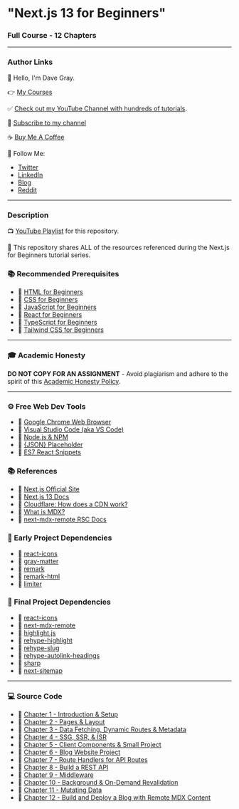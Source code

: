 # "Next.js 13 for Beginners"

### Full Course - 12 Chapters

---

### Author Links

👋 Hello, I'm Dave Gray.

👉 [My Courses](https://courses.davegray.codes/)

✅ [Check out my YouTube Channel with hundreds of tutorials](https://www.youtube.com/DaveGrayTeachesCode).

🚩 [Subscribe to my channel](https://bit.ly/3nGHmNn)

☕ [Buy Me A Coffee](https://buymeacoffee.com/DaveGray)

🚀 Follow Me:

- [Twitter](https://twitter.com/yesdavidgray)
- [LinkedIn](https://www.linkedin.com/in/davidagray/)
- [Blog](https://yesdavidgray.com)
- [Reddit](https://www.reddit.com/user/DaveOnEleven)

---

### Description

📺 [YouTube Playlist](https://www.youtube.com/playlist?list=PL0Zuz27SZ-6Pk-QJIdGd1tGZEzy9RTgtj) for this repository.

🚀 This repository shares ALL of the resources referenced during the Next.js for Beginners tutorial series.

### 📚 Recommended Prerequisites

- 🔗 [HTML for Beginners](https://youtu.be/mJgBOIoGihA)
- 🔗 [CSS for Beginners](https://youtu.be/n4R2E7O-Ngo)
- 🔗 [JavaScript for Beginners](https://youtu.be/EfAl9bwzVZk)
- 🔗 [React for Beginners](https://youtu.be/RVFAyFWO4go)
- 🔗 [TypeScript for Beginners](https://youtu.be/gieEQFIfgYc)
- 🔗 [Tailwind CSS for Beginners](https://youtu.be/lCxcTsOHrjo)

---

### 🎓 Academic Honesty

**DO NOT COPY FOR AN ASSIGNMENT** - Avoid plagiarism and adhere to the spirit of this [Academic Honesty Policy](https://www.freecodecamp.org/news/academic-honesty-policy/).

---

### ⚙ Free Web Dev Tools

- 🔗 [Google Chrome Web Browser](https://google.com/chrome/)
- 🔗 [Visual Studio Code (aka VS Code)](https://code.visualstudio.com/)
- 🔗 [Node.js & NPM](https://nodejs.org/en/)
- 🔗 [{JSON} Placeholder](https://jsonplaceholder.typicode.com/)
- 🔗 [ES7 React Snippets](https://marketplace.visualstudio.com/items?itemName=dsznajder.es7-react-js-snippets)

### 📚 References

- 🔗 [Next.js Official Site](https://nextjs.org/)
- 🔗 [Next.js 13 Docs](https://nextjs.org/docs)
- 🔗 [Cloudflare: How does a CDN work?](https://www.cloudflare.com/learning/cdn/what-is-a-cdn/)
- 🔗 [What is MDX?](https://mdxjs.com/docs/what-is-mdx/)
- 🔗 [next-mdx-remote RSC Docs](https://github.com/hashicorp/next-mdx-remote#react-server-components-rsc--nextjs-app-directory-support)

### 🚀 Early Project Dependencies

- 🔗 [react-icons](https://www.npmjs.com/package/react-icons)
- 🔗 [gray-matter](https://www.npmjs.com/package/gray-matter)
- 🔗 [remark](https://www.npmjs.com/package/remark)
- 🔗 [remark-html](https://www.npmjs.com/package/remark-html)
- 🔗 [limiter](https://www.npmjs.com/package/limiter)

### 🚀 Final Project Dependencies

- 🔗 [react-icons](https://www.npmjs.com/package/react-icons)
- 🔗 [next-mdx-remote](https://www.npmjs.com/package/next-mdx-remote)
- 🔗 [highlight.js](https://www.npmjs.com/package/highlight.js)
- 🔗 [rehype-highlight](https://www.npmjs.com/package/rehype-highlight)
- 🔗 [rehype-slug](https://www.npmjs.com/package/rehype-slug)
- 🔗 [rehype-autolink-headings](https://www.npmjs.com/package/rehype-autolink-headings)
- 🔗 [sharp](https://www.npmjs.com/package/sharp)
- 🔗 [next-sitemap](https://www.npmjs.com/package/next-sitemap)

---

### 💻 Source Code

- 🔗 [Chapter 1 - Introduction & Setup](https://github.com/gitdagray/next-js-course/tree/main/next01)
- 🔗 [Chapter 2 - Pages & Layout](https://github.com/gitdagray/next-js-course/tree/main/next02)
- 🔗 [Chapter 3 - Data Fetching, Dynamic Routes & Metadata](https://github.com/gitdagray/next-js-course/tree/main/next03)
- 🔗 [Chapter 4 - SSG, SSR, & ISR](https://github.com/gitdagray/next-js-course/tree/main/next04)
- 🔗 [Chapter 5 - Client Components & Small Project](https://github.com/gitdagray/next-js-course/tree/main/next05)
- 🔗 [Chapter 6 - Blog Website Project](https://github.com/gitdagray/next-js-course/tree/main/next06)
- 🔗 [Chapter 7 - Route Handlers for API Routes](https://github.com/gitdagray/next-js-course/tree/main/next07)
- 🔗 [Chapter 8 - Build a REST API](https://github.com/gitdagray/next-js-course/tree/main/next08)
- 🔗 [Chapter 9 - Middleware](https://github.com/gitdagray/next-js-course/tree/main/next09)
- 🔗 [Chapter 10 - Background & On-Demand Revalidation](https://github.com/gitdagray/next-js-course/tree/main/next10)
- 🔗 [Chapter 11 - Mutating Data](https://github.com/gitdagray/next-js-course/tree/main/next11)
- 🔗 [Chapter 12 - Build and Deploy a Blog with Remote MDX Content](https://github.com/gitdagray/next-js-course/tree/main/next12)
